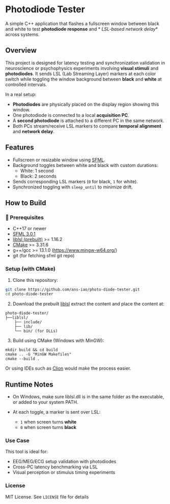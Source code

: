 # Photodiode Tester

A simple C++ application that flashes a fullscreen window between black and white to test **photodiode response** and *
*LSL-based network delay** across systems.

## Overview

This project is designed for latency testing and synchronization validation in neuroscience or psychophysics experiments
involving **visual stimuli** and **photodiodes**. It sends LSL (Lab Streaming Layer) markers at each color switch while
toggling the window background between **black** and **white** at controlled intervals.

In a real setup:

- **Photodiodes** are physically placed on the display region showing this window.
- One photodiode is connected to a local **acquisition PC**.
- A **second photodiode** is attached to a different PC in the same network.
- Both PCs stream/receive LSL markers to compare **temporal alignment** and **network delay**.

## Features

- Fullscreen or resizable window using [SFML](https://www.sfml-dev.org/).
- Background toggles between white and black with custom durations:
    - White: 1 second
    - Black: 2 seconds
- Sends corresponding LSL markers (`0` for black, `1` for white).
- Synchronized toggling with `sleep_until` to minimize drift.

## How to Build

### 🔧 Prerequisites

- C++17 or newer
- [SFML 3.0.1](https://github.com/SFML/SFML)
- [liblsl (prebuilt)](https://github.com/sccn/liblsl/releases) >= 1.16.2
- [CMake](https://cmake.org/download/) >= 3.31.6
- g++/gcc >= 13.1.0 (https://www.mingw-w64.org/)
- git (for fetching sfml git repo)

### Setup (with CMake)

1. Clone this repository:

```bash
git clone https://github.com/ans-iao/photo-diode-tester.git
cd photo-diode-tester
```

2. Download the prebuilt [liblsl](https://github.com/sccn/liblsl/releases) extract the content and place the content at:

```
photo-diode-tester/
├──liblsl/
    ├── include/
    ├── lib/
    └── bin/ (for DLLs)
```

3. Build using CMake (Windows with MinGW):

```
mkdir build && cd build
cmake .. -G "MinGW Makefiles"
cmake --build .
```

Or using IDEs such as [Clion](https://www.jetbrains.com/clion/) would make the process easier.

## Runtime Notes

- On Windows, make sure liblsl.dll is in the same folder as the executable, or added to your system PATH.
- At each toggle, a marker is sent over LSL:

    - `1` when screen turns **white**
    - `0` when screen turns **black**

### Use Case

This tool is ideal for:

- EEG/MEG/ECG setup validation with photodiodes
- Cross-PC latency benchmarking via LSL
- Visual perception or stimulus timing experiments

### License

MIT License. See `LICENSE` file for details
